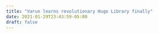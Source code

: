 ```yaml
---
title: "Varun learns revolutionary Hugo Library finally"
date: 2021-01-29T23:43:59-05:00
draft: false
---
```

